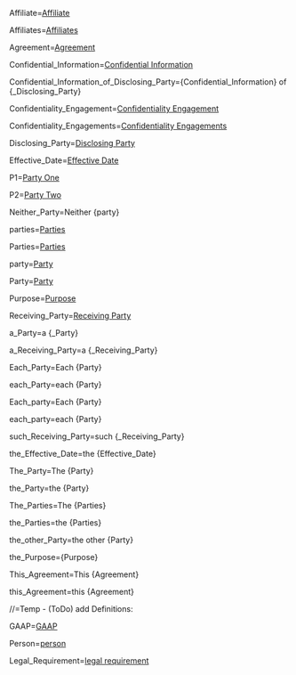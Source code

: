 Affiliate=<a href="#Def.Affiliate.Sec" class="definedterm">Affiliate</a>

Affiliates=<a href="#Def.Affiliate.Sec" class="definedterm">Affiliates</a>

Agreement=<a href="#Def.Agreement.Sec" class="definedterm">Agreement</a>

Confidential_Information=<a href="#Def.Confidential_Information.Sec" class="definedterm">Confidential Information</a>

Confidential_Information_of_Disclosing_Party={Confidential_Information} of {_Disclosing_Party}

Confidentiality_Engagement=<a href="#Def.Confidentiality_Engagement.Sec" span class="definedterm">Confidentiality Engagement</a>

Confidentiality_Engagements=<a href="#Def.Confidentiality_Engagement.Sec" span class="definedterm">Confidentiality Engagements</a>

Disclosing_Party=<a href="#Def.Disclosing_Party.Sec" class="definedterm">Disclosing Party</a>

Effective_Date=<a href="#Def.Effective_Date.Sec" class="definedterm">Effective Date</a>

P1=<a href="#Def.Party.Sec" class="definedterm">Party One</a>

P2=<a href="#Def.Party.Sec" class="definedterm">Party Two</a>

Neither_Party=Neither {party}

parties=<a href="#Def.Party.Sec" class="definedterm">Parties</a>

Parties=<a href="#Def.Party.Sec" class="definedterm">Parties</a>

party=<a href="#Def.Party.Sec"  class="definedterm">Party</a>

Party=<a href="#Def.Party.Sec" class="definedterm">Party</a>

Purpose=<a href="#Def.Purpose.Sec" class="definedterm">Purpose</a>

Receiving_Party=<a href="#Def.Receiving_Party.Sec" class="definedterm">Receiving Party</a>

a_Party=a {_Party}

a_Receiving_Party=a {_Receiving_Party}

Each_Party=Each {Party}

each_Party=each {Party}

Each_party=Each {Party}

each_party=each {Party}

such_Receiving_Party=such {_Receiving_Party}

the_Effective_Date=the {Effective_Date}

The_Party=The {Party}

the_Party=the {Party}

The_Parties=The {Parties}

the_Parties=the {Parties}

the_other_Party=the other {Party}

the_Purpose={Purpose}

This_Agreement=This {Agreement}

this_Agreement=this {Agreement}
  
//=Temp - (ToDo) add Definitions:

GAAP=<a href="#." class="definedterm">GAAP</a>

Person=<a href="#." class="definedterm">person</a>

Legal_Requirement=<a href="#." class="definedterm">legal requirement</a>